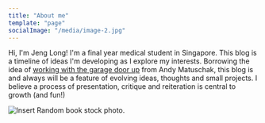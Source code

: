 ```yaml
---
title: "About me"
template: "page"
socialImage: "/media/image-2.jpg"
---
```


Hi, I'm Jeng Long! I'm a final year medical student in Singapore. This blog is a timeline of ideas I'm developing as I explore my interests. Borrowing the idea of [working with the garage door up](https://notes.andymatuschak.org/About_these_notes?stackedNotes=z21cgR9K3UcQ5a7yPsj2RUim3oM2TzdBByZu) from Andy Matuschak, this blog is and always will be a feature of evolving ideas, thoughts and small projects. I believe a process of presentation, critique and reiteration is central to growth (and fun!)

![Insert Random book stock photo.](/media/image-2.jpg)
